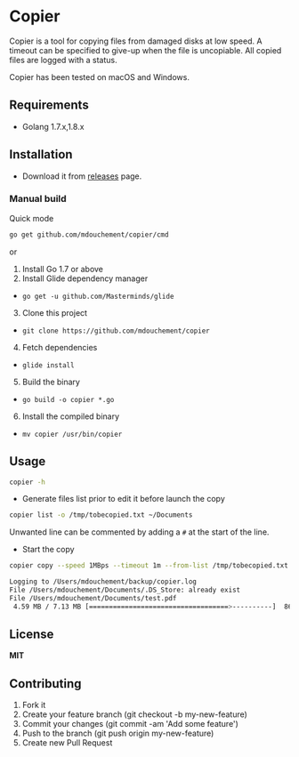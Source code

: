 # Copier

Copier is a tool for copying files from damaged disks at low speed. A timeout can be specified to give-up when the file is uncopiable.
All copied files are logged with a status.


Copier has been tested on macOS and Windows.

## Requirements

- Golang 1.7.x,1.8.x

## Installation

- Download it from [releases](https://github.com/mdouchement/copier/releases) page.

### Manual build

Quick mode
```sh
go get github.com/mdouchement/copier/cmd
```

or

1. Install Go 1.7 or above
2. Install Glide dependency manager
  - `go get -u github.com/Masterminds/glide`
3. Clone this project
  - `git clone https://github.com/mdouchement/copier`
4. Fetch dependencies
  - `glide install`
5. Build the binary
  - `go build -o copier *.go`
6. Install the compiled binary
  - `mv copier /usr/bin/copier`

## Usage

```sh
copier -h
```

- Generate files list prior to edit it before launch the copy

```sh
copier list -o /tmp/tobecopied.txt ~/Documents
```

Unwanted line can be commented by adding a `#` at the start of the line.

- Start the copy

```sh
copier copy --speed 1MBps --timeout 1m --from-list /tmp/tobecopied.txt ~/backup

Logging to /Users/mdouchement/backup/copier.log
File /Users/mdouchement/Documents/.DS_Store: already exist
File /Users/mdouchement/Documents/test.pdf
 4.59 MB / 7.13 MB [===================================>----------]  86.81% 1017.16 KB/s 12s
```


## License

**MIT**

## Contributing

1. Fork it
2. Create your feature branch (git checkout -b my-new-feature)
3. Commit your changes (git commit -am 'Add some feature')
5. Push to the branch (git push origin my-new-feature)
6. Create new Pull Request
